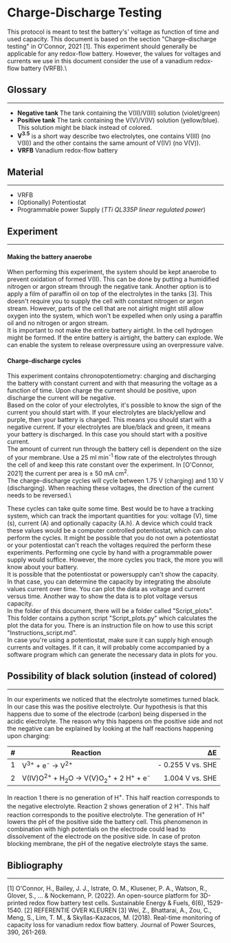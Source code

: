 # Charge-Discharge Testing
This protocol is meant to test the battery's' voltage as function of time and used capacity. This document is based on the section "Charge–discharge testing" in O'Connor, 2021 [1]. This experiment should generally be applicable for any redox-flow battery. However, the values for voltages and currents we use in this document consider the use of a vanadium redox-flow battery (VRFB).\

## Glossary
---
- **Negative tank** The tank containing the V(II)/V(III) solution (violet/green)
- **Positive tank** The tank containing the V(V)/V(IV) solution (yellow/blue). This solution might be black instead of colored.
- **V<sup>3.5</sup>** is a short way describe two electrolytes, one contains V(III) (no V(II)) and the other contains the same amount of V(IV) (no V(V)).
- **VRFB** Vanadium redox-flow battery

## Material
---
- VRFB
- (Optionally) Potentiostat
- Programmable power Supply  (*TTi QL335P linear regulated power*)

## Experiment
---
#### Making the battery anaerobe
When performing this experiment, the system should be kept anaerobe to prevent oxidation of formed V(II). This can be done by putting a humidified nitrogen or argon stream through the negative tank. Another option is to apply a film of paraffin oil on top of the electrolytes in the tanks [3]. This doesn't require you to supply the cell with constant nitrogen or argon stream. However, parts of the cell that are not airtight might still allow oxygen into the system, which won't be expelled when only using a paraffin oil and no nitrogen or argon stream.\
It is important to not make the entire battery airtight. In the cell hydrogen might be formed. If the entire battery is airtight, the battery can explode. We can enable the system to release overpressure using an overpressure valve.

#### Charge-discharge cycles
This experiment contains chronopotentiometry: charging and discharging the battery with constant current and with that measuring the voltage as a function of time. Upon charge the current should be positive, upon discharge the current will be negative.\
Based on the color of your electrolytes, it's possible to know the sign of the current you should start with. If your electrolytes are black/yellow and purple, then your battery is charged. This means you should start with a negative current. If your electrolytes are blue/black and green, it means your battery is discharged. In this case you should start with a positive current.\
The amount of current run through the battery cell is dependent on the size of your membrane. Use a 25 ml min<sup>-1</sup> flow rate of the electrolytes through the cell of  and keep this rate constant over the experiment. In [O'Connor, 2021] the current per area is ± 50 mA cm<sup>2</sup>.\
The charge-discharge cycles will cycle between 1.75 V (charging) and 1.10 V (discharging). When reaching these voltages, the direction of the current needs to be reversed.\

 These cycles can take quite some time. Best would be to have a tracking system, which can track the important quantities for you: voltage (V), time (s), current (A) and optionally capacity (A.h). A device which could track these values would be a computer controlled potentiostat, which can also perform the cycles. It might be possible that you do not own a potentiostat or your potentiostat can't reach the voltages required the perform these experiments. Performing one cycle by hand with a programmable power supply would suffice. However, the more cycles you track, the more you will know about your battery.\
 It is possible that the potentiostat or powersupply can't show the capacity. In that case, you can determine the capacity by integrating the absolute values current over time.
 You can plot the data as voltage and current versus time. Another way to show the data is to plot voltage versus capacity.\
 In the folder of this document, there will be a folder called "Script_plots". This folder contains a python script "Script_plots.py" which calculates the plot the data for you. There is an instruction file on how to use this script "Instructions_script.md".\
 In case you're using a potentiostat, make sure it can supply high enough currents and voltages. If it can, it will probably come accompanied by a software program which can generate the necessary data in plots for you.


## Possibility of black solution (instead of colored)
---
In our experiments we noticed that the electrolyte sometimes turned black. In our case this was the positive electrolyte. Our hypothesis is that this happens due to some of the electrode (carbon) being dispersed in the acidic electrolyte. The reason why this happens on the positive side and not the negative can be explained by looking at the half reactions happening upon charging:

|\# |Reaction | ΔE |
|-|--- | ---:|
|1| V<sup>3+</sup> +  e<sup>-</sup> &rarr; V<sup>2+</sup> | - 0.255 V vs. SHE|
|2| V(IV)O<sup>2+</sup> + H<sub>2</sub>O &rarr;  V(V)O<sub>2</sub><sup>+</sup> +  2 H<sup>+</sup> + e<sup>-</sup> |  1.004 V vs. SHE|

In reaction 1 there is no generation of H<sup>+</sup>. This half reaction corresponds to the negative electrolyte. Reaction 2 shows generation of 2 H<sup>+</sup>. This half reaction corresponds to the positive electrolyte. The generation of H<sup>+</sup> lowers the pH of the positive side the battery cell. This phenomenon in combination with high potentials on the electrode could lead to dissolvement of the electrode on the positive side. In case of proton blocking membrane, the pH of the negative electrolyte stays the same.   

## Bibliography
---
[1] O'Connor, H., Bailey, J. J., Istrate, O. M., Klusener, P. A., Watson, R., Glover, S., ... & Nockemann, P. (2022). An open-source platform for 3D-printed redox flow battery test cells. Sustainable Energy & Fuels, 6(6), 1529-1540.
[2] REFERENTIE OVER KLEUREN
[3] Wei, Z., Bhattarai, A., Zou, C., Meng, S., Lim, T. M., & Skyllas-Kazacos, M. (2018). Real-time monitoring of capacity loss for vanadium redox flow battery. Journal of Power Sources, 390, 261-269.
